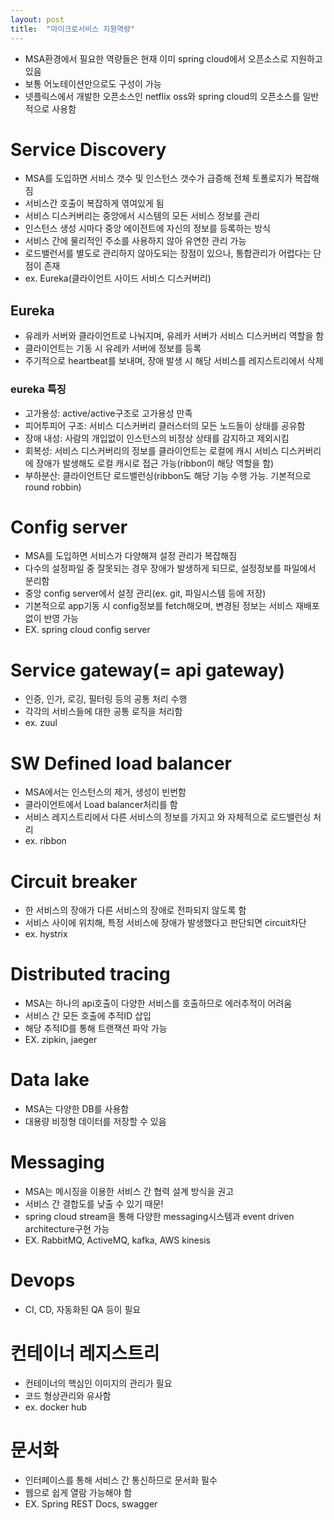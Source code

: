 ```yaml
---
layout: post
title:  "마이크로서비스 지원역량"
---
```


- MSA환경에서 필요한 역량들은 현재 이미 spring cloud에서 오픈소스로 지원하고 있음
- 보통 어노테이션만으로도 구성이 가능
- 넷플릭스에서 개발한 오픈소스인 netflix oss와 spring cloud의 오픈소스를 일반적으로 사용함


# Service Discovery
- MSA를 도입하면 서비스 갯수 및 인스턴스 갯수가 급증해 전체 토폴로지가 복잡해짐
- 서비스간 호출이 복잡하게 엮여있게 됨
- 서비스 디스커버리는 중앙에서 시스템의 모든 서비스 정보를 관리
- 인스턴스 생성 시마다 중앙 에이전트에 자신의 정보를 등록하는 방식
- 서비스 간에 물리적인 주소를 사용하지 않아 유연한 관리 가능
- 로드밸런서를 별도로 관리하지 않아도되는 장점이 있으나, 통합관리가 어렵다는 단점이 존재
- ex. Eureka(클라이언트 사이드 서비스 디스커버리)

## Eureka
- 유레카 서버와 클라이언트로 나눠지며, 유레카 서버가 서비스 디스커버리 역할을 함
- 클라이언트는 기동 시 유레카 서버에 정보를 등록
- 주기적으로 heartbeat를 보내며, 장애 발생 시 해당 서비스를 레지스트리에서 삭제


### eureka 특징
- 고가용성: active/active구조로 고가용성 만족
- 피어투피어 구조: 서비스 디스커버리 클러스터의 모든 노드들이 상태를 공유함
- 장애 내성: 사람의 개입없이 인스턴스의 비정상 상태를 감지하고 제외시킴
- 회복성: 서비스 디스커버리의 정보를 클라이언트는 로컬에 캐시
서비스 디스커버리에 장애가 발생해도 로컬 캐시로 접근 가능(ribbon이 해당 역할을 함)
- 부하분산: 클라이언트단 로드밸런싱(ribbon도 해당 기능 수행 가능. 기본적으로 round robbin)


# Config server
- MSA를 도입하면 서비스가 다양해져 설정 관리가 복잡해짐
- 다수의 설정파일 중 잘못되는 경우 장애가 발생하게 되므로, 설정정보를 파일에서 분리함
- 중앙 config server에서 설정 관리(ex. git, 파일시스템 등에 저장)
- 기본적으로 app기동 시 config정보를 fetch해오며, 변경된 정보는 서비스 재배포없이 반영 가능
- EX. spring cloud config server


# Service gateway(= api gateway)
- 인증, 인가, 로깅, 필터링 등의 공통 처리 수행
- 각각의 서비스들에 대한 공통 로직을 처리함
- ex. zuul


# SW Defined load balancer
- MSA에서는 인스턴스의 제거, 생성이 빈번함
- 클라이언트에서 Load balancer처리를 함
- 서비스 레지스트리에서 다른 서비스의 정보를 가지고 와 자체적으로 로드밸런싱 처리
- ex. ribbon


# Circuit breaker
- 한 서비스의 장애가 다른 서비스의 장애로 전파되지 않도록 함
- 서비스 사이에 위치해, 특정 서비스에 장애가 발생했다고 판단되면 circuit차단
- ex. hystrix


# Distributed tracing
- MSA는 하나의 api호출이 다양한 서비스를 호출하므로 에러추적이 어려움
- 서비스 간 모든 호출에 추적ID 삽입
- 해당 추적ID를 통해 트랜잭션 파악 가능
- EX. zipkin, jaeger


# Data lake
- MSA는 다양한 DB를 사용함
- 대용량 비정형 데이터를 저장할 수 있음


# Messaging
- MSA는 메시징을 이용한 서비스 간 협력 설계 방식을 권고
- 서비스 간 결합도를 낮출 수 있기 때문!
- spring cloud stream을 통해 다양한 messaging시스템과 event driven architecture구현 가능
- EX. RabbitMQ, ActiveMQ, kafka, AWS kinesis

# Devops
- CI, CD, 자동화된 QA 등이 필요


# 컨테이너 레지스트리
- 컨테이너의 핵심인 이미지의 관리가 필요
- 코드 형상관리와 유사함
- ex. docker hub


# 문서화
- 인터페이스를 통해 서비스 간 통신하므로 문서화 필수
- 웹으로 쉽게 열람 가능해야 함
- EX. Spring REST Docs, swagger
